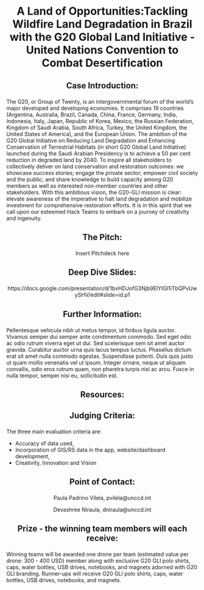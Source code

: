 # <p align="center"> A Land of Opportunities:Tackling Wildfire Land Degradation in Brazil with the G20 Global Land Initiative - United Nations Convention to Combat Desertification </p>

## <p align="center"> Case Introduction: </p>

The G20, or Group of Twenty, is an intergovernmental forum of the world’s major developed and developing economies. It comprises 19 countries (Argentina, Australia, Brazil, Canada, China, France, Germany, India, Indonesia, Italy, Japan, Republic of Korea, Mexico, the Russian Federation, Kingdom of Saudi Arabia, South Africa, Turkey, the United Kingdom, the United States of America), and the European Union. The ambition of the G20 Global Initiative on Reducing Land Degradation and Enhancing Conservation of Terrestrial Habitats (in short G20 Global Land Initiative) launched during the Saudi Arabian Presidency is to achieve a 50 per cent reduction in degraded land by 2040. To inspire all stakeholders to collectively deliver on land conservation and restoration outcomes: we showcase success stories; engage the private sector; empower civil society and the public; and share knowledge to build capacity among G20 members as well as interested non-member countries and other stakeholders. With this ambitious vision, the G20-GLI mission is clear: elevate awareness of the imperative to halt land degradation and mobilize investment for comprehensive restoration efforts. It is in this spirit that we call upon our esteemed Hack Teams to embark on a journey of creativity and ingenuity.

## <p align="center"> The Pitch: </p>

<p align="center"> Insert Pitchdeck here </p>

## <p align="center"> Deep Dive Slides: </p>

<p align="center"> https://docs.google.com/presentation/d/1bvHDJofG3Njb9ElYIGl1iTbQPvUwySHV/edit#slide=id.p1 </p>

## <p align="center"> Further Information: </p>

Pellentesque vehicula nibh ut metus tempor, id finibus ligula auctor. Vivamus semper dui semper ante condimentum commodo. Sed eget odio ac odio rutrum viverra eget ut dui. Sed scelerisque sem sit amet auctor gravida. Curabitur auctor urna quis lacus tempus luctus. Phasellus dictum erat sit amet nulla commodo egestas. Suspendisse potenti. Duis quis justo ut quam mollis venenatis vel ut ipsum. Integer ornare, neque ut aliquam convallis, odio eros rutrum quam, non pharetra turpis nisl ac arcu. Fusce in nulla tempor, semper nisi eu, sollicitudin est.

##  <p align="center"> Resources: </p>



## <p align="center"> Judging Criteria: </p>

The three main evaluation criteria are: 
 - Accuracy of data used,
 - Incorporation of GIS/RS data in the app, website/dashboard development,
 - Creativity, Innovation and Vision

## <p align="center"> Point of Contact: </p>

<p align="center"> Paula Padrino Vilela, pvilela@unccd.int</p>
<p align="center"> Devashree Niraula, dniraula@unccd.int</p>


## <p align="center"> Prize - the winning team members will each receive: </p>

Winning teams will be awarded one drone per team (estimated value per drone: 300 - 400 USD) member along with exclusive G20 GLI polo shirts, caps, water bottles, USB drives, notebooks, and magnets adorned with G20 GLI branding. 
Runner-ups will receive G20 GLI polo shirts, caps, water bottles, USB drives, notebooks, and magnets.
